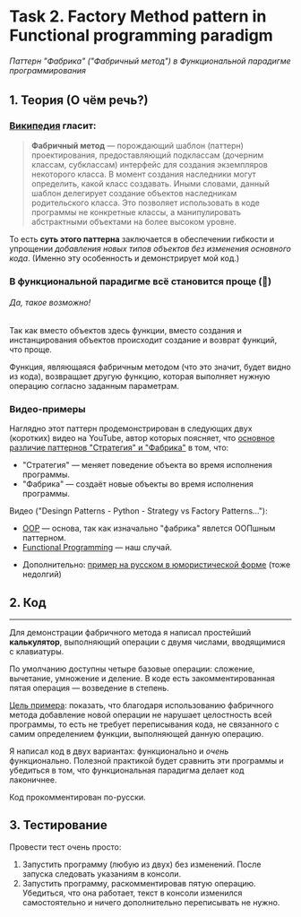 # Task 2. Factory Method pattern in Functional programming paradigm

###### Паттерн "Фабрика" ("Фабричный метод") в Функциональной парадигме программирования


## 1. Теория (О чём речь?)

### [Википедия](https://ru.wikipedia.org/wiki/Фабричный_метод_(шаблон_проектирования)) гласит:
>**Фабричный метод** — порождающий шаблон (паттерн) проектирования, предоставляющий подклассам (дочерним классам, субклассам) интерфейс для создания экземпляров некоторого класса. В момент создания наследники могут определить, какой класс создавать. Иными словами, данный шаблон делегирует создание объектов наследникам родительского класса. Это позволяет использовать в коде программы не конкретные классы, а манипулировать абстрактными объектами на более высоком уровне.


То есть **суть этого паттерна** заключается в обеспечении гибкости и упрощении _добавления новых типов объектов без изменения основного кода_. (Именно эту особенность и демонстрирует мой код.)

### В функциональной парадигме всё становится проще (🤯)
###### Да, такое возможно!

Так как вместо объектов здесь функции, вместо создания и инстанцирования объектов происходит создание и возврат функций, что проще.

Функция, являющаяся фабричным методом (что это значит, будет видно из кода), возвращает другую функцию, которая выполняет нужную операцию согласно заданным параметрам.

### Видео-примеры
Наглядно этот паттерн продемонстрирован в следующих двух (коротких) видео на YouTube, автор которых поясняет, что <ins>основное различие паттернов ["Стратегия"](https://ru.wikipedia.org/wiki/Стратегия_(шаблон_проектирования)) и "Фабрика"</ins> в том, что:
* "Стратегия" — меняет поведение объекта во время исполнения программы.
* "Фабрика" — создаёт новые объекты во время исполнения программы.

Видео ("Desingn Patterns - Python - Strategy vs Factory Patterns..."):
* [OOP](https://youtu.be/6Iw7Eq9maeE?si=CHbyJFWYNylGIRBP) — основа, так как изначально "фабрика" явлется ООПшным паттерном.
* [Functional Programming](https://youtu.be/hYoNW0Oy9N4?si=TNSR8WDF_zveShan) — наш случай.
- Дополнительно: [пример на русском в юмористической форме](https://youtu.be/ZAh3NQ9WiSg?si=0NY0_Qmowuv3G2ug) (тоже недолгий)


## 2. Код
___
Для демонстрации фабричного метода я написал простейший **калькулятор**, выполняющий операции с двумя числами, вводящимися с клавиатуры.

По умолчанию доступны четыре базовые операции: сложение, вычетание, умножение и деление. В коде есть закомментированная пятая операция — возведение в степень.

<ins>Цель примера</ins>: показать, что благодаря использованию фабричного метода добавление новой операции не нарушает целостность всей программы, то есть не требует переписывания кода, не связанного с самим определением функции, выполняющей данную операцию.

Я написал код в двух вариантах: функционально и _очень_ функционально. Полезной практикой будет сравнить эти программы и убедиться в том, что функциональная парадигма делает код лаконичнее.

Код прокомментирован по-русски.


## 3. Тестирование

Провести тест очень просто:
1. Запустить программу (любую из двух) без изменений. После запуска следовать указаниям в консоли.
2. Запустить программу, раскомментировав пятую операцию. Убедиться, что она работает, текст в консоли изменился самостоятельно и ничего дополнительно переписывать не нужно.